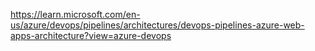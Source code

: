 https://learn.microsoft.com/en-us/azure/devops/pipelines/architectures/devops-pipelines-azure-web-apps-architecture?view=azure-devops